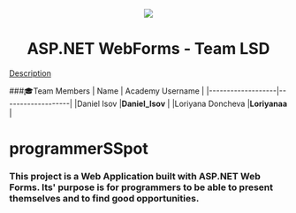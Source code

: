 <p align="center">
<a href="http://academy.telerik.com/">
<img src="https://camo.githubusercontent.com/08ecbe7b67d65cc7c6990787e2836b27b4296f2d/68747470733a2f2f7261772e6769746875622e636f6d2f666c65787472792f54656c6572696b2d41636164656d792f6d61737465722f50726f6772616d6d696e6725323077697468253230432532332f436f6465732f4f746865722f54656c6572696b2e706e67"/>
</a>

<h1 align="center">ASP.NET WebForms - Team LSD</h1>

[Description](https://github.com/TelerikAcademy/ASP.NET-Web-Forms/blob/master/Teamwork/README.md)

###:mortar_board:Team Members
| Name              | Academy Username      	|
|-------------------|-------------------|
|Daniel Isov |__Daniel_Isov__            	|
|Loriyana Doncheva |__Loriyanaa__    	 	|

# programmerSSpot

### This project is a Web Application built with ASP.NET Web Forms. Its' purpose is for programmers to be able to present themselves and to find good opportunities.
